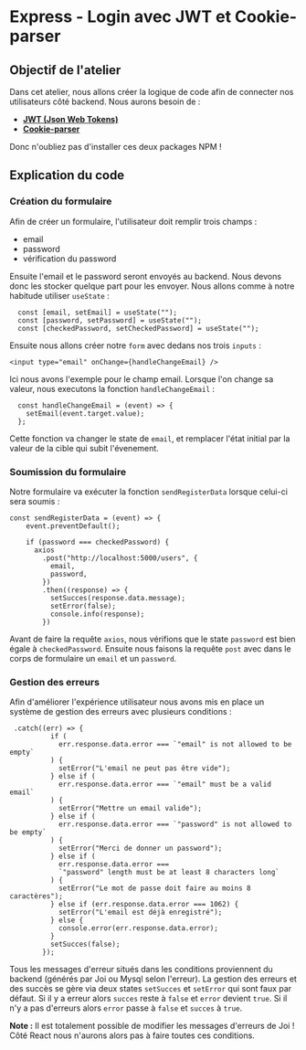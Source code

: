 # Express - Login avec JWT et Cookie-parser

## Objectif de l'atelier

Dans cet atelier, nous allons créer la logique de code afin de connecter nos utilisateurs côté backend. Nous aurons besoin de :

- [**JWT (Json Web Tokens)**](https://www.npmjs.com/package/jsonwebtoken)
- [**Cookie-parser**](https://www.npmjs.com/package/cookie-parser)

Donc n'oubliez pas d'installer ces deux packages NPM !


## Explication du code

### Création du formulaire

Afin de créer un formulaire, l'utilisateur doit remplir trois champs :
- email
- password
- vérification du password

Ensuite l'email et le password seront envoyés au backend. Nous devons donc les stocker quelque part pour les envoyer. Nous allons comme à notre habitude utiliser `useState` :

```
  const [email, setEmail] = useState("");
  const [password, setPassword] = useState("");
  const [checkedPassword, setCheckedPassword] = useState("");
```

Ensuite nous allons créer notre `form` avec dedans nos trois `inputs` :

```
<input type="email" onChange={handleChangeEmail} />
```

Ici nous avons l'exemple pour le champ email. Lorsque l'on change sa valeur, nous executons la fonction `handleChangeEmail` :

```
  const handleChangeEmail = (event) => {
    setEmail(event.target.value);
  };
```

Cette fonction va changer le state de `email`, et remplacer l'état initial par la valeur de la cible qui subit l'évenement.

### Soumission du formulaire

Notre formulaire va exécuter la fonction `sendRegisterData` lorsque celui-ci sera soumis :

```
const sendRegisterData = (event) => {
    event.preventDefault();

    if (password === checkedPassword) {
      axios
        .post("http://localhost:5000/users", {
          email,
          password,
        })
        .then((response) => {
          setSucces(response.data.message);
          setError(false);
          console.info(response);
        })
```

Avant de faire la requête `axios`, nous vérifions que le state `password` est bien égale à `checkedPassword`. Ensuite nous faisons la requête `post` avec dans le corps de formulaire un `email` et un `password`.

### Gestion des erreurs

Afin d'améliorer l'expérience utilisateur nous avons mis en place un système de gestion des erreurs avec plusieurs conditions : 

```
 .catch((err) => {
          if (
            err.response.data.error === `"email" is not allowed to be empty`
          ) {
            setError("L'email ne peut pas être vide");
          } else if (
            err.response.data.error === `"email" must be a valid email`
          ) {
            setError("Mettre un email valide");
          } else if (
            err.response.data.error === `"password" is not allowed to be empty`
          ) {
            setError("Merci de donner un password");
          } else if (
            err.response.data.error ===
            `"password" length must be at least 8 characters long`
          ) {
            setError("Le mot de passe doit faire au moins 8 caractères");
          } else if (err.response.data.error === 1062) {
            setError("L'email est déjà enregistré");
          } else {
            console.error(err.response.data.error);
          }
          setSucces(false);
        });
```

Tous les messages d'erreur situés dans les conditions proviennent du backend (générés par Joi ou Mysql selon l'erreur).
La gestion des erreurs et des succès se gère via deux states `setSucces` et `setError` qui sont faux par défaut.
Si il y a erreur alors `succes` reste à `false` et `error` devient `true`. Si il n'y a pas d'erreurs alors `error` passe à `false` et `succes` à `true`.

**Note :** Il est totalement possible de modifier les messages d'erreurs de Joi ! Côté React nous n'aurons alors pas à faire toutes ces conditions.
